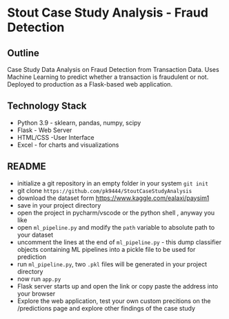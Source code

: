 # Stout Case Study Analysis - Fraud Detection

## Outline

Case Study Data Analysis on Fraud Detection from Transaction Data. Uses Machine Learning to predict whether a transaction is fraudulent or not. Deployed to production as a Flask-based web application. 

## Technology Stack
- Python 3.9 - sklearn, pandas, numpy, scipy
- Flask - Web Server 
- HTML/CSS -User Interface
- Excel - for charts and visualizations

## README  

- initialize a git repository in an empty folder in your system `git init`
- git clone `https://github.com/pk9444/StoutCaseStudyAnalysis`
- download the dataset form https://www.kaggle.com/ealaxi/paysim1
- save in your project directory
- open the project in pycharm/vscode or the python shell , anyway you like
- open `ml_pipeline.py` and modify the `path` variable to absolute path to your dataset
- uncomment the lines at the end of `ml_pipeline.py` - this dump classifier objects containing ML pipelines into a pickle file to be used for prediction
- run `ml_pipeline.py`, two `.pkl` files will be generated in your project directory
- now run `app.py` 
- Flask server starts up and open the link or copy paste the address into your browser
- Explore the web application, test your own custom precitions on the /predictions page and explore other findings of the case study
